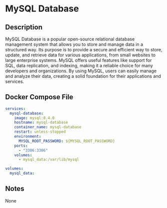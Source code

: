 # MySQL Database
    
    

## Description

MySQL Database is a popular open-source relational database management system that allows you to store and manage data in a structured way. Its purpose is to provide a secure and efficient way to store, update, and retrieve data for various applications, from small websites to large enterprise systems. MySQL offers useful features like support for SQL, data replication, and indexing, making it a reliable choice for many developers and organizations. By using MySQL, users can easily manage and analyze their data, creating a solid foundation for their applications and services.

## Docker Compose File

```yaml
services:
  mysql-database:
    image: mysql:8.4.0
    hostname: mysql-database
    container_name: mysql-database
    restart: unless-stopped
    environment:
      MYSQL_ROOT_PASSWORD: ${MYSQL_ROOT_PASSWORD}
    ports:
      - "3306:3306"
    volumes:
      - mysql_data:/var/lib/mysql

volumes:
  mysql_data:

```

## Notes

None